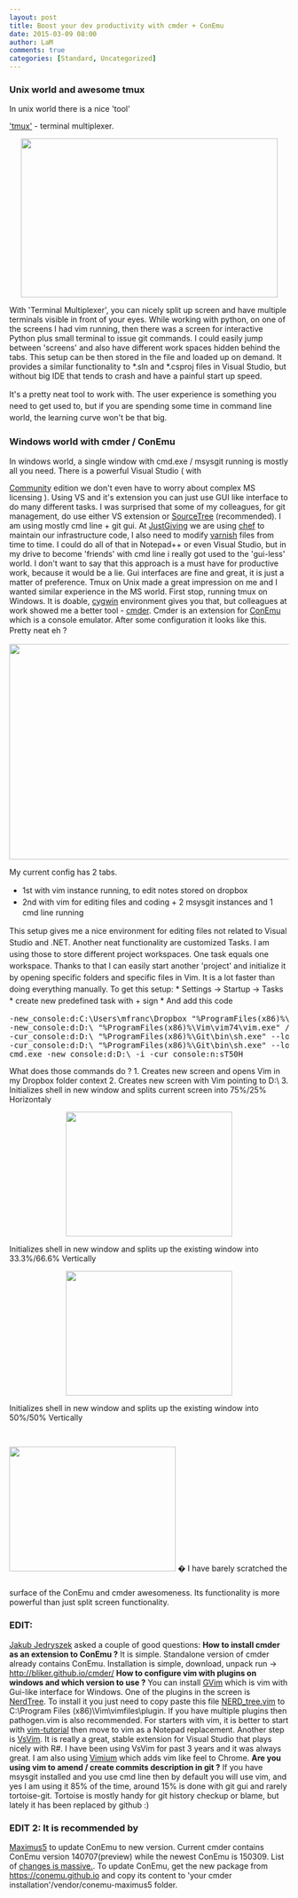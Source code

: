 ```yaml
---
layout: post
title: Boost your dev productivity with cmder + ConEmu
date: 2015-03-09 08:00
author: LaM
comments: true
categories: [Standard, Uncategorized]
---
```

<h3>Unix world and awesome tmux</h3>

<p>In unix world there is a nice 'tool'</p>

<p><a href="http://tmux.sourceforge.net/">'tmux'</a> - terminal multiplexer.</p>

<p style="text-align: center;">
  <img class="aligncenter" src="http://www.mfranc.com/wp-content/uploads/2015/02/tmux3.png" alt="" width="463" height="287" />
</p>

<p>With 'Terminal Multiplexer', you can nicely split up screen and have multiple terminals visible in front of your eyes. While working with python, on one of the screens I had vim running, then there was a screen for interactive Python plus small terminal to issue git commands. I could easily jump between 'screens' and also have different work spaces hidden behind the tabs. This setup can be then stored in the file and loaded up on demand. It provides a similar functionality to *.sln and *.csproj files in Visual Studio, but without big IDE that tends to crash and have a painful start up speed.</p>

<p><span style="line-height: 1.5;">It's a pretty neat tool to work with. The user experience is something you need to get used to, but if you are spending some time in command line world, the learning curve won't be that big.</span></p>

<h3>Windows world with cmder / ConEmu</h3>

<p>In windows world, a single window with cmd.exe / msysgit running is mostly all you need. There is a powerful Visual Studio ( with</p>

<p><a href="https://www.visualstudio.com/en-us/products/visual-studio-community-vs.aspx">Community</a> edition we don't even have to worry about complex MS licensing ). Using VS and it's extension you can just use GUI like interface to do many different tasks. I was surprised that some of my colleagues, for git management, do use either VS extension or <a href="http://www.sourcetreeapp.com/">SourceTree</a> (recommended). I am using mostly cmd line + git gui. At <a href="https://home.justgiving.com/">JustGiving</a> we are using <a href="https://www.chef.io/chef/">chef</a> to maintain our infrastructure code, I also need to modify <a href="https://www.varnish-cache.org/">varnish</a> files from time to time. I could do all of that in Notepad++ or even Visual Studio, but in my drive to become 'friends' with cmd line i really got used to the 'gui-less' world. I don't want to say that this approach is a must have for productive work, because it would be a lie. Gui interfaces are fine and great, it is just a matter of preference. Tmux on Unix made a great impression on me and I wanted similar experience in the MS world. First stop, running tmux on Windows. It is doable, <a href="https://www.cygwin.com/">cygwin</a> environment gives you that, but colleagues at work showed me a better tool - <a href="http://bliker.github.io/cmder/">cmder</a>. Cmder is an extension for <a href="http://sourceforge.net/projects/conemu/">ConEmu</a> which is a console emulator. After some configuration it looks like this. <span style="line-height: 1.5;">Pretty neat eh ?</span></p>

<p style="text-align: center;">
  <img class="aligncenter" src="http://www.mfranc.com/wp-content/uploads/2015/02/cmder.jpg" alt="" width="691" height="389" />
</p>

<p>My current config has 2 tabs.</p>

<ul>
<li><span style="line-height: 1.5;">1st with </span><span style="line-height: 1.5;">vim instance running, to edit notes stored on dropbox </span></li>
<li><span style="line-height: 1.5;">2nd with </span><span style="line-height: 1.5;">vim for editing files and coding + 2 msysgit instances and 1 cmd line running</span></li>
</ul>

<p><span style="line-height: 1.5;">This setup gives me a nice environment for editing files not related to Visual Studio and .NET. Another neat functionality are </span>customized<span style="line-height: 1.5;"> Tasks. I am using those to store different project workspaces. One task equals one workspace. Thanks to that I can </span>easily<span style="line-height: 1.5;"> start another 'project' and initialize it by opening specific folders and specific files in Vim. It is a lot faster than doing everything manually.</span> To get this setup: * <span style="line-height: 1.5;">Settings -> Startup -> Tasks</span> * <span style="line-height: 1.5;">create new predefined task with + sign</span> * <span style="line-height: 1.5;">And add this code</span></p>

<pre class="nums:true lang:c# decode:true">-new_console:d:C:\Users\mfranc\Dropbox "%ProgramFiles(x86)%\Vim\vim74\vim.exe" /k 
-new_console:d:D:\ "%ProgramFiles(x86)%\Vim\vim74\vim.exe" /k -cur_console:n
-cur_console:d:D:\ "%ProgramFiles(x86)%\Git\bin\sh.exe" --login -i -cur_console:n:sT25V
-cur_console:d:D:\ "%ProgramFiles(x86)%\Git\bin\sh.exe" --login -i -cur_console:n:sT66H
cmd.exe -new_console:d:D:\ -i -cur_console:n:sT50H</pre>

<p>What does those commands do ? 1. Creates new screen and opens Vim in my Dropbox folder context 2. Creates new screen with Vim pointing to D:\ 3. Initializes shell in new window and splits current screen into 75%/25% Horizontaly</p>

<p style="text-align: center;">
  <img class="aligncenter" src="http://www.mfranc.com/wp-content/uploads/2015/03/75_25.jpg" alt="" width="300" height="225" />
</p>

<p>Initializes shell in new window and splits up the existing window into 33.3%/66.6% Vertically</p>

<p style="text-align: center;">
  <img class="aligncenter" src="http://www.mfranc.com/wp-content/uploads/2015/03/75_25_66.jpg" alt="" width="300" height="225" />
</p>

<p>Initializes shell in new window and splits up the existing window into 50%/50% Vertically</p>

<p><img class="aligncenter" style="margin-top: 30.3551120758057px; margin-bottom: 30.3551120758057px; line-height: 21.8181819915772px;" src="http://www.mfranc.com/wp-content/uploads/2015/03/75_25_66_50.jpg" alt="" width="300" height="225" /> � I have barely scratched the surface of the ConEmu and cmder awesomeness. Its functionality is more powerful than just split screen functionality.</p>

<h3>EDIT:</h3>

<p><a href="http://jj09.net/">Jakub Jedryszek</a> asked a couple of good questions: <strong>How to install cmder as an extension to ConEmu ?</strong> It is simple. Standalone version of cmder already contains ConEmu. Installation is simple, download, unpack run -> <a href="http://bliker.github.io/cmder/">http://bliker.github.io/cmder/</a> <strong>How to configure vim with plugins on windows and which version to use ?</strong> You can install <a href="http://www.vim.org/download.php#pc">GVim</a> which is vim with Gui-like interface for Windows. One of the plugins in the screen is <a href="https://github.com/scrooloose/nerdtree">NerdTree</a>. To install it you just need to copy paste this file <a href="https://github.com/scrooloose/nerdtree/tree/master/plugin">NERD_tree.vim</a> to C:\Program Files (x86)\Vim\vimfiles\plugin. If you have multiple plugins then pathogen.vim is also recommended. For starters with vim, it is better to start with <a href="http://www.openvim.com/">vim-tutorial</a> then move to vim as a Notepad replacement. Another step is <a href="https://visualstudiogallery.msdn.microsoft.com/59ca71b3-a4a3-46ca-8fe1-0e90e3f79329">VsVim</a>. It is really a great, stable extension for Visual Studio that plays nicely with R#. I have been using VsVim for past 3 years and it was always great. I am also using <a href="https://chrome.google.com/webstore/detail/vimium/dbepggeogbaibhgnhhndojpepiihcmeb">Vimium</a> which adds vim like feel to Chrome. <strong>Are you using vim to amend / create commits description in git ?</strong> If you have msysgit installed and you use cmd line then by default you will use vim, and yes I am using it 85% of the time, around 15% is done with git gui and rarely tortoise-git. Tortoise is mostly handy for git history checkup or blame, but lately it has been replaced by github :)</p>

<h3>EDIT 2: It is recommended by</h3>

<p><a href="https://conemu.github.io/">Maximus5</a> to update ConEmu to new version. Current cmder contains ConEmu version 140707(preview) while the newest ConEmu is 150309. List of <a href="https://conemu.github.io/en/Whats_New.html">changes is massive.</a>. To update ConEmu, get the new package from <a href="https://conemu.github.io/">https://conemu.github.io</a> and copy its content to 'your cmder installation'/vendor/conemu-maximus5 folder.</p>

